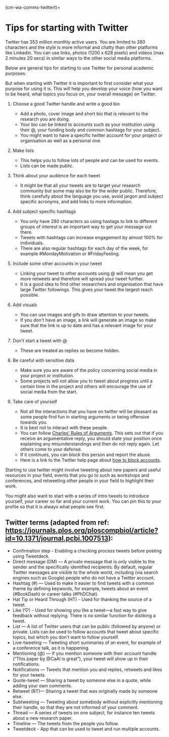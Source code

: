 (cm-wa-comms-twittert)=

# Tips for starting with Twitter

Twitter has 353 million monthly active users. You are limited to 280 characters and the style is more informal and chatty than other platforms like Linkedin.  You can use links, photos (1200 x 628 pixels) and videos (max 2 minutes 20 secs) in similar ways to the other social media platforms.

Below are general tips for starting to use Twitter for personal academic purposes. 

But when starting with Twitter it is important to first consider what your purpose for using it is. This will help you develop your voice (how you want to be heard, what topics you focus on, your overall message) on Twitter.

1. Choose a good Twitter handle and write a good bio
    * Add a photo, cover image and short bio that is relevant to the research you are doing.
    * Your bio can be linked to accounts such as your institution using their @, your funding body and common hashtags for your subject.
    * You might want to have a specific twitter account for your project or organisation as well as a personal one.
    
2. Make lists
    * This helps you to follow lots of people and can be used for events.
    * Lists can be made public.
    
3. Think about your audience for each tweet
    * It might be that all your tweets are to target your research community but some may also be for the wider public. Therefore, think carefully about the language you use, avoid jargon and subject specific acronyms, and add links to more information.

4. Add subject specific hashtags
    * You only have 280 characters so using hastags to link to different groups of interest is an important way to get your message out there. 
    * Tweets with hashtags can increase engagement by almost 100% for individuals. 
    * There are also regular hashtags for each day of the week, for example #MondayMotivation or #FridayFeeling. 

5. Include some other accounts in your tweet
    * Linking your tweet to other accounts using @ will mean you get more retweets and therefore will spread your tweet further.  
    * It is a good idea to find other researchers and organisation that have large Twitter followings. This gives your tweet the largest reach possible. 

6. Add visuals
    * You can use images and gifs to draw attention to your tweets. 
    * If you don't have an image, a link will generate an image so make sure that the link is up to date and has a relevant image for your tweet.

7. Don't start a tweet with @
    * These are treated as replies so become hidden. 

8. Be careful with sensitive data
    * Make sure you are aware of the policy concerning social media in your project or institution.
    * Some projects will not allow you to tweet about progress until a certain time in the project and others will encourage the use of social media from the start.  

9. Take care of yourself
    * Not all the interactions that you have on twitter will be pleasant as some people find fun in starting arguments or being offensive towards you. 
    * It is best not to interact with these people.
    * You can follow [Charles' Rules of Arguments](https://geekfeminism.wikia.org/wiki/Charles%27_Rules_of_Argument). This sets out that if you receive an argumentative reply, you should state your position once explaining any misunderstandings and then do not reply again. Let others come to your defense. 
    * If it continues, you can block this person and report the abuse.
    * Here is a link to the Twitter help page about [how to block accounts](https://help.twitter.com/en/using-twitter/blocking-and-unblocking-accounts). 


Starting to use twitter might involve tweeting about new papers and useful resources in your field, events that you go to such as workshops and conferences, and retweeting other people in your field to highlight their work.

You might also want to start with a series of intro tweets to introduce yourself, your career so far and your current work. You can pin this to your profile so that it is always what people see first. 


## Twitter terms (adapted from ref: https://journals.plos.org/ploscompbiol/article?id=10.1371/journal.pcbi.1007513):

* Confirmation step - Enabling a checking process tweets before posting using Tweetdeck.
* Direct message (DM) — A private message that is only visible to the sender and the specifically identified recipients. By default, regular Twitter messages are visible to the whole world, including (via search engines such as Google) people who do not have a Twitter account.
* Hashtag (#) — Used to make it easier to find tweets with a common theme by defining keywords, for example, tweets about an event (#BookDash) or career talks (#PhDChat).
* Hat Tip or Heard Through (HT) - Used for thanking the source of a tweet.
* Like (♡) - Used for showing you like a tweet—a fast way to give feedback without replying. There is no similar function for disliking a tweet.
* List — A list of Twitter users that can be public (followed by anyone) or private. Lists can be used to follow accounts that tweet about specific topics, but which you don’t want to follow yourself.
* Live-tweeting — Tweeting short summaries of an event, for example of a conference talk, as it is happening.
* Mentioning (@) — If you mention someone with their account handle (“This paper by @CaAl is great”), your tweet will show up in their notifications.
* Notifications — Tweets that mention you and replies, retweets and likes for your tweets.
* Quote-tweet — Sharing a tweet by someone else in a quote, while adding your own comments.
* Retweet (RT)— Sharing a tweet that was originally made by someone else.
* Subtweeting — Tweeting about somebody without explicitly mentioning their handle, so that they are not informed of your comment.
* Thread — A series of tweets on one subject, for instance ten tweets about a new research paper.
* Timeline — The tweets from the people you follow.
* Tweetdeck - App that can be used to tweet and run multiple accounts.


